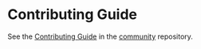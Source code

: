 # Contributing Guide

See the [Contributing Guide](https://github.com/pingcap/community/blob/master/contributors/README.md) in the [community](https://github.com/pingcap/community) repository.